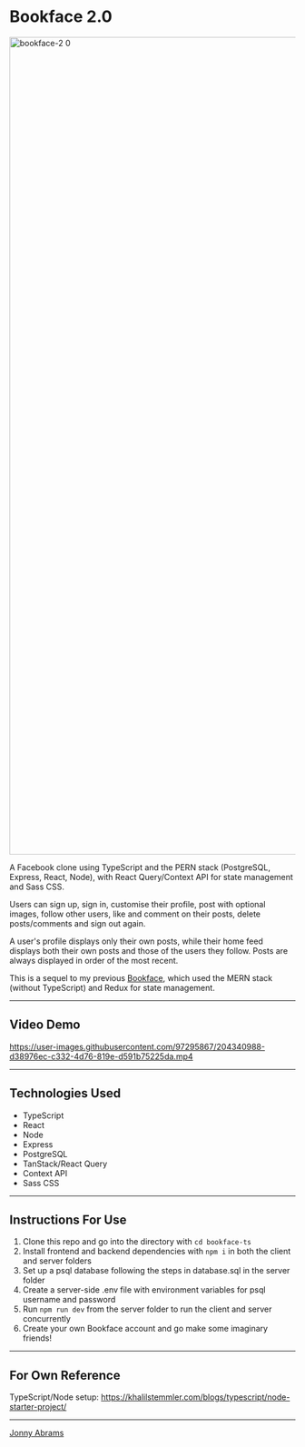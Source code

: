 # Bookface 2.0

<img width="1440" alt="bookface-2 0" src="https://user-images.githubusercontent.com/97295867/204341063-ed131a61-c85d-4b7f-b060-0ac92aa185fd.png">

A Facebook clone using TypeScript and the PERN stack (PostgreSQL, Express, React, Node), with React Query/Context API for state management and Sass CSS.

Users can sign up, sign in, customise their profile, post with optional images, follow other users, like and comment on their posts, delete posts/comments and sign out again.

A user's profile displays only their own posts, while their home feed displays both their own posts and those of the users they follow. Posts are always displayed in order of the most recent.

This is a sequel to my previous [Bookface](https://github.com/jonnyabrams/bookface), which used the MERN stack (without TypeScript) and Redux for state management.

---

## Video Demo

https://user-images.githubusercontent.com/97295867/204340988-d38976ec-c332-4d76-819e-d591b75225da.mp4

---

## Technologies Used

* TypeScript
* React
* Node
* Express
* PostgreSQL
* TanStack/React Query
* Context API
* Sass CSS

---

## Instructions For Use

1. Clone this repo and go into the directory with `cd bookface-ts`
2. Install frontend and backend dependencies with `npm i` in both the client and server folders
3. Set up a psql database following the steps in database.sql in the server folder
4. Create a server-side .env file with environment variables for psql username and password
5. Run `npm run dev` from the server folder to run the client and server concurrently
6. Create your own Bookface account and go make some imaginary friends!

---

## For Own Reference

TypeScript/Node setup: https://khalilstemmler.com/blogs/typescript/node-starter-project/

---

[Jonny Abrams](https://github.com/jonnyabrams)
